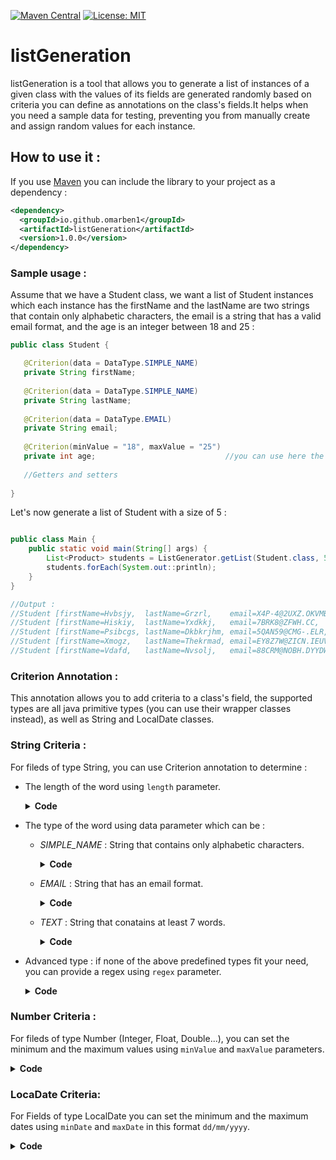 
[![Maven Central](https://maven-badges.herokuapp.com/maven-central/io.github.omarben1/listGeneration/badge.svg)](https://maven-badges.herokuapp.com/maven-central/io.github.omarben1/listGeneration)
[![License: MIT](https://img.shields.io/badge/License-MIT-yellow.svg)](https://opensource.org/licenses/MIT)
# listGeneration
listGeneration is a tool that allows you to generate a list of instances of a given class with the values of its fields are generated
randomly based on criteria you can define as annotations on the class's fields.It helps when you need a sample data 
for testing, preventing you from manually create and assign random values for each instance.

## How to use it : 
If you use [Maven](http://maven.apache.org) you can include the library to your project as a dependency :
```xml
<dependency>
  <groupId>io.github.omarben1</groupId>
  <artifactId>listGeneration</artifactId>
  <version>1.0.0</version>
</dependency>
```

 ### Sample usage : 
 Assume that we have a Student class, we want a list of Student instances which each instance has the firstName and the lastName are two strings that contain only alphabetic characters, the email is a string that has a valid email format, and the age is an integer between 18 and 25 : 
 
 ```JAVA
 public class Student {
 
	@Criterion(data = DataType.SIMPLE_NAME)
	private String firstName;
	
	@Criterion(data = DataType.SIMPLE_NAME)
	private String lastName;
  
    @Criterion(data = DataType.EMAIL)
    private String email;
	
	@Criterion(minValue = "18", maxValue = "25")
	private int age;                             //you can use here the wrapper class instead
  
    //Getters and setters
	
}
```
Let's now generate a list of Student with a size of 5 : 
 ```JAVA
 
 public class Main {
	 public static void main(String[] args) {
         List<Product> students = ListGenerator.getList(Student.class, 5);  
         students.forEach(System.out::println);
     }
 }
 
 //Output : 
//Student [firstName=Hvbsjy,  lastName=Grzrl,    email=X4P-4@2UXZ.OKVMBQ, age=19]
//Student [firstName=Hiskiy,  lastName=Yxdkkj,   email=7BRK8@ZFWH.CC,     age=21]
//Student [firstName=Psibcgs, lastName=Dkbkrjhm, email=5QAN59@CMG-.ELR,   age=23]
//Student [firstName=Xmogz,   lastName=Thekrmad, email=EY8Z7W@ZICN.IEUV,  age=20]
//Student [firstName=Vdafd,   lastName=Nvsolj,   email=88CRM@NOBH.DYYDW,  age=21]
```

### Criterion Annotation : 
This annotation allows you to add criteria to a class's field, the supported types are all java primitive types (you can use their wrapper classes instead), as well as String and LocalDate classes.

### String Criteria : 
For fileds of type String, you can use Criterion annotation to determine : 

* The length of the word using `length` parameter.
    
    <details>
    <summary><b>Code</b></summary>
  
    ```JAVA
    calss Product{
    
      @Criterion(length = "5")
      private String name;
      //... other fields
      
      }
    ```
  </details>
  
* The type of the word using data parameter which can be : 
  * *SIMPLE_NAME* : String that contains only alphabetic characters.
    
    <details>
    <summary><b>Code</b></summary>
  
    ```JAVA
    calss Product{
    
      @Criterion(data = DataType.SIMPLE_NAME)
      private String name;
      //... other fields
      
      }
      ```
  
    </details>
    
  * *EMAIL* : String that has an email format.
    
    <details>
    <summary><b>Code</b></summary>
  
    ```JAVA
    calss Customer{
    
      @Criterion(data = DataType.EMAIL)
      private String email;
      //...
      
      }
      ```
    </details>
    
   * *TEXT* : String that conatains at least 7 words.
    
      <details>
      <summary><b>Code</b></summary>

      ```JAVA
      calss Product{

        @Criterion(data = DataType.TEXT)
        private String description;
        //...

        }
        ```
      </details>
     
* Advanced type : if none of the above predefined types fit your need, you can provide a regex using `regex` parameter.
    
    <details>
    <summary><b>Code</b></summary>
  
    ```JAVA
    calss Product{
    
      @Criterion(regex = "^([A-Za-z0-9]{5}-){4}[A-Za-z0-9]{5}$")
      private String code;
      //...
      
      }
    ```
  </details>
    
### Number Criteria : 
For fileds of type Number (Integer, Float, Double...), you can set the minimum and the maximum values using `minValue` and `maxValue` parameters.

<details>
<summary><b>Code</b></summary>

```JAVA
calss Product{

  @Criterion(minValue = "1", maxaValue="100")
  private Integer quantity;
  
  @Criterion(minValue = "10.5", maxValue="111.33")
  private Double price;
  //...

  }
  ```
</details>
    
    
### LocaDate Criteria: 
For Fields of type LocalDate you can set the minimum and the maximum dates using `minDate` and `maxDate` in this format `dd/mm/yyyy`.

<details>
<summary><b>Code</b></summary>

```JAVA
calss Product{

  @Criterion(minDate = "11/01/2022", maxDate="13/05/2022")
  private LocalDate shipDate;
  //...

  }
  ```
</details>

